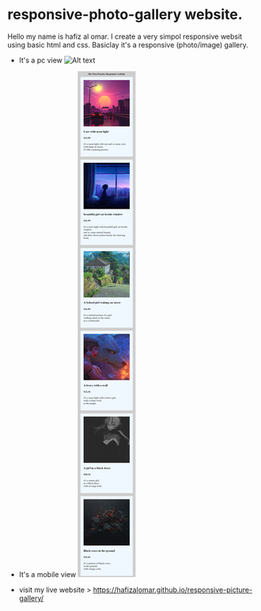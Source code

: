 # responsive-photo-gallery website.

Hello my name is hafiz al omar. I create a very simpol responsive websit using basic html and css.  Basiclay it's a 
responsive (photo/image) gallery.
- It's a pc view 
![Alt text](images/pc.png)

- It's a mobile view 
![Alt text](images/mobile.png)

- visit my live website > https://hafizalomar.github.io/responsive-picture-gallery/


